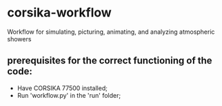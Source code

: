 # corsika-workflow
Workflow for simulating, picturing, animating, and analyzing atmospheric showers

## prerequisites for the correct functioning of the code:
- Have CORSIKA 77500 installed;
- Run 'workflow.py' in the 'run' folder;
